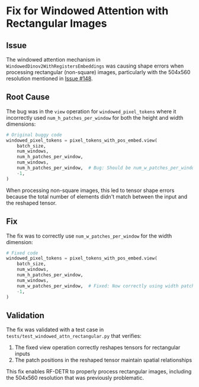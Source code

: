 # Fix for Windowed Attention with Rectangular Images

## Issue

The windowed attention mechanism in `WindowedDinov2WithRegistersEmbeddings` was causing shape errors when processing rectangular (non-square) images, particularly with the 504x560 resolution mentioned in [Issue #148](https://github.com/roboflow/rf-detr/issues/148).

## Root Cause

The bug was in the `view` operation for `windowed_pixel_tokens` where it incorrectly used `num_h_patches_per_window` for both the height and width dimensions:

```python
# Original buggy code
windowed_pixel_tokens = pixel_tokens_with_pos_embed.view(
    batch_size,
    num_windows,
    num_h_patches_per_window,
    num_windows,
    num_h_patches_per_window,  # Bug: Should be num_w_patches_per_window
    -1,
)
```

When processing non-square images, this led to tensor shape errors because the total number of elements didn't match between the input and the reshaped tensor.

## Fix

The fix was to correctly use `num_w_patches_per_window` for the width dimension:

```python
# Fixed code
windowed_pixel_tokens = pixel_tokens_with_pos_embed.view(
    batch_size,
    num_windows,
    num_h_patches_per_window,
    num_windows,
    num_w_patches_per_window,  # Fixed: Now correctly using width patches
    -1,
)
```

## Validation

The fix was validated with a test case in `tests/test_windowed_attn_rectangular.py` that verifies:

1. The fixed view operation correctly reshapes tensors for rectangular inputs
2. The patch positions in the reshaped tensor maintain spatial relationships

This fix enables RF-DETR to properly process rectangular images, including the 504x560 resolution that was previously problematic.